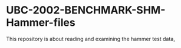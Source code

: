 # UBC-2002-BENCHMARK-SHM-Hammer-files
This repository is about reading and examining the hammer test data,
